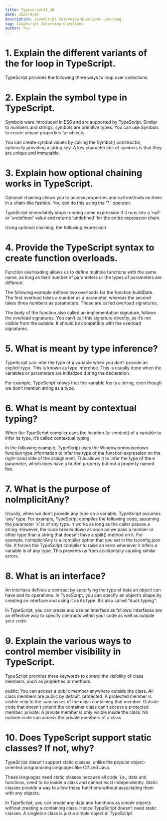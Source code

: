 ```yaml
---
title: Typescript21_30
date: 2023/9/26
description: JavaScript Interview Questions Learning.
tag: JavaScript Interview Questions
author: You
---
```


# 1. Explain the different variants of the for loop in TypeScript.
TypeScript provides the following three ways to loop over collections.

# 2. Explain the symbol type in TypeScript.
Symbols were introduced in ES6 and are supported by TypeScript. Similar to numbers and strings, symbols are primitive types. You can use Symbols to create unique properties for objects.

You can create symbol values by calling the Symbol() constructor, optionally providing a string key.
A key characteristic of symbols is that they are unique and immutable.

# 3. Explain how optional chaining works in TypeScript.
Optional chaining allows you to access properties and call methods on them in a chain-like fashion. You can do this using the ‘?.’ operator.

TypeScript immediately stops running some expression if it runs into a ‘null’ or ‘undefined’ value and returns ‘undefined’ for the entire expression chain.

Using optional chaining, the following expression


# 4. Provide the TypeScript syntax to create function overloads.
Function overloading allows us to define multiple functions with the same name, as long as their number of parameters or the types of parameters are different.

The following example defines two overloads for the function buildDate. The first overload takes a number as a parameter, whereas the second takes three numbers as parameters. These are called overload signatures.

The body of the function also called an implementation signature, follows the overload signatures. You can’t call this signature directly, as it’s not visible from the outside. It should be compatible with the overload signatures.

# 5. What is meant by type inference?
TypeScript can infer the type of a variable when you don’t provide an explicit type. This is known as type inference. This is usually done when the variables or parameters are initialized during the declaration.

For example, TypeScript knows that the variable foo is a string, even though we don’t mention string as a type.

# 6. What is meant by contextual typing?
When the TypeScript compiler uses the location (or context) of a variable to infer its type, it’s called contextual typing.

In the following example, TypeScript uses the Window.onmousedown function type information to infer the type of the function expression on the right-hand side of the assignment. This allows it to infer the type of the e parameter, which does have a button property but not a property named foo.

# 7. What is the purpose of noImplicitAny?
Usually, when we don’t provide any type on a variable, TypeScript assumes ‘any’ type. For example, TypeScript compiles the following code, assuming the parameter ‘s’ is of any type. It works as long as the caller passes a string.
However, the code breaks down as soon as we pass a number or other type than a string that doesn’t have a split() method on it. For example,
noImplicitAny is a compiler option that you set in the tsconfig.json file. It forces the TypeScript compiler to raise an error whenever it infers a variable is of any type. This prevents us from accidentally causing similar errors.


# 8. What is an interface?
An interface defines a contract by specifying the type of data an object can have and its operations. In TypeScript, you can specify an object’s shape by creating an interface and using it as its type. It’s also called “duck typing”.

In TypeScript, you can create and use an interface as follows:
Interfaces are an effective way to specify contracts within your code as well as outside your code.


# 9. Explain the various ways to control member visibility in TypeScript.
TypeScript provides three keywords to control the visibility of class members, such as properties or methods.

public: You can access a public member anywhere outside the class. All class members are public by default. 
protected: A protected member is visible only to the subclasses of the class containing that member. Outside code that doesn’t extend the container class can’t access a protected member. 
private: A private member is only visible inside the class. No outside code can access the private members of a class

# 10. Does TypeScript support static classes? If not, why?
TypeScript doesn’t support static classes, unlike the popular object-oriented programming languages like C# and Java.

These languages need static classes because all code, i.e., data and functions, need to be inside a class and cannot exist independently. Static classes provide a way to allow these functions without associating them with any objects.

In TypeScript, you can create any data and functions as simple objects without creating a containing class. Hence TypeScript doesn’t need static classes. A singleton class is just a simple object in TypeScript



